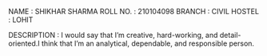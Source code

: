 NAME        : SHIKHAR SHARMA
ROLL NO.    : 210104098
BRANCH      : CIVIL 
HOSTEL      : LOHIT 
           
DESCRIPTION : I would say that I’m creative, hard-working, and detail-oriented.I think that I’m an analytical, dependable, and responsible person.      

